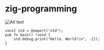 # zig-programming

![Alt text](https://upload.wikimedia.org/wikipedia/commons/f/f9/Zig_programming_language_logo.svg)

```
const std = @import("std");
pub fn main() !void {
    std.debug.print("Hello, World!\n", .{});
}
```
